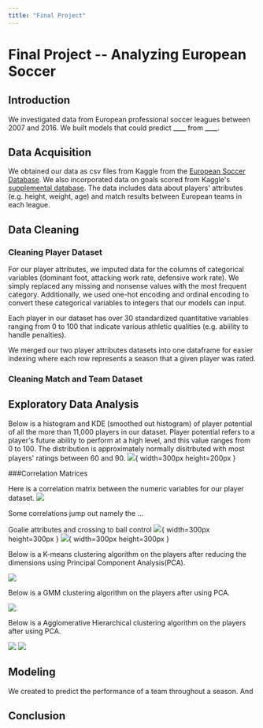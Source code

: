 ```yaml
---
title: "Final Project"
---
```

# Final Project -- Analyzing European Soccer 

## Introduction
We investigated data from European professional soccer leagues between 2007 and 2016. We built models that could predict ____ from ____. 

## Data Acquisition
We obtained our data as csv files from Kaggle from the [European Soccer Database](https://www.kaggle.com/datasets/hugomathien/soccer). We also incorporated data on goals scored from Kaggle's [supplemental database](https://www.kaggle.com/datasets/jiezi2004/soccer). The data includes data about players' attributes (e.g. height, weight, age) and match results between European teams in each league. 

## Data Cleaning
### Cleaning Player Dataset
For our player attributes, we imputed data for the columns of categorical variables (dominant foot, attacking work rate, defensive work rate). We simply replaced any missing and nonsense values with the most frequent category. Additionally, we used one-hot encoding and ordinal encoding to convert these categorical variables to integers that our models can input. 

Each player in our dataset has over 30 standardized quantitative variables ranging from 0 to 100 that indicate various athletic qualities (e.g. abiility to handle penalties). 

We merged our two player attributes datasets into one dataframe for easier indexing where each row represents a season that a given player was rated. 

### Cleaning Match and Team Dataset



## Exploratory Data Analysis
Below is a histogram and KDE (smoothed out histogram) of player potential of all the more than 11,000 players in our dataset. Player potential refers to a player's future ability to perform at a high level, and this value ranges from 0 to 100. The distribution is approximately normally disitrbuted with most players' ratings between 60 and 90. 
![](PotentialHistogram(Normal).jpg#center){ width=300px height=200px }

###Correlation Matrices

Here is a correlation matrix between the numeric variables for our player dataset. 
![](Correlation_Matrix.png#center)

Some correlations jump out namely the ...

Goalie attributes         and crossing to ball control
![](heatmap.png#center){ width=300px height=300px } ![](heatmap2.png#center){ width=300px height=300px }




Below is a K-means clustering algorithm on the players after reducing the dimensions using Principal Component Analysis(PCA). 

![](K-means.png#center)

Below is a GMM clustering algorithm on the players after using PCA. 

![](GMM.png#center)


Below is a Agglomerative Hierarchical clustering algorithm on the players after using PCA. 

![](agglo.png#center)
![](agglobarchart.png#center)


## Modeling

We created to predict the performance of a team throughout a season. And 

## Conclusion



